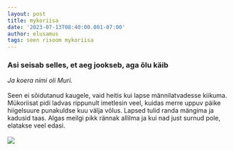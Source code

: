 ```yaml
---
layout: post
title: mykoriisa
date: '2023-07-13T08:40:00.001-07:00'
author: elusamus
tags: seen risoom mykoriisa
---
```

### Asi seisab selles, et aeg jookseb, aga õlu käib

<i>Ja koera nimi oli Muri.</i>
<br><br>
Seen ei sõidutanud kaugele, vaid heitis kui lapse männilatvadesse kiikuma. Mükoriisat pidi ladvas rippunult imetlesin veel, kuidas merre uppuv päike hiigelsuure punakuldse kuu välja võlus. Lapsed tulid randa mängima ja kadusid taas. Algas meilgi pikk rännak allilma ja kui nad just surnud pole, elatakse veel edasi. 
<br><br>
<img src="../../../assets/images/IMG-4806.jpg"> 
